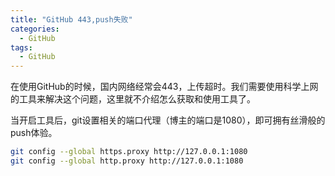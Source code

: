 ```yaml
---
title: "GitHub 443,push失败"
categories:
  - GitHub
tags:
  - GitHub
---
```


<!--more-->

在使用GitHub的时候，国内网络经常会443，上传超时。我们需要使用科学上网的工具来解决这个问题，这里就不介绍怎么获取和使用工具了。

当开启工具后，git设置相关的端口代理（博主的端口是1080），即可拥有丝滑般的push体验。

```bash
git config --global https.proxy http://127.0.0.1:1080
git config --global http.proxy http://127.0.0.1:1080
```